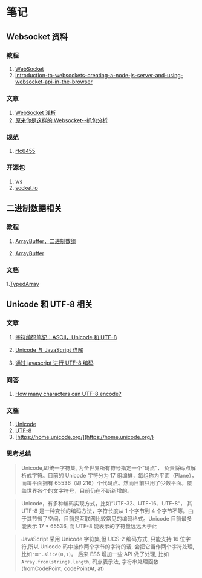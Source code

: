 # 笔记

## Websocket 资料

### 教程

1. [WebSocket](https://zh.javascript.info/websocket)
2. [introduction-to-websockets-creating-a-node-js-server-and-using-websocket-api-in-the-browser](https://wanago.io/2018/09/24/introduction-to-websockets-creating-a-node-js-server-and-using-websocket-api-in-the-browser/)

### 文章

1. [WebSocket 浅析](https://zhuanlan.zhihu.com/p/25592934)
2. [原来你是这样的 Websocket--抓包分析](https://www.cnblogs.com/songwenjie/p/8575579.html)

### 规范

1. [rfc6455](https://datatracker.ietf.org/doc/html/rfc6455)

### 开源包

1. [ws](https://github.com/websockets/ws)
2. [socket.io](https://github.com/socketio/socket.io)

## 二进制数据相关

### 教程

1. [ArrayBuffer，二进制数组](https://zh.javascript.info/arraybuffer-binary-arrays)

2. [ArrayBuffer](https://es6.ruanyifeng.com/#docs/arraybuffer)

### 文档

1.[TypedArray](https://developer.mozilla.org/zh-CN/docs/Web/JavaScript/Reference/Global_Objects/TypedArray)

## Unicode 和 UTF-8 相关

### 文章

1. [字符编码笔记：ASCII，Unicode 和 UTF-8](https://www.ruanyifeng.com/blog/2007/10/ascii_unicode_and_utf-8.html)

2. [Unicode 与 JavaScript 详解](https://www.ruanyifeng.com/blog/2007/10/ascii_unicode_and_utf-8.html)

3. [通过 javascript 进行 UTF-8 编码](https://segmentfault.com/a/1190000005794963)

### 问答

1. [How many characters can UTF-8 encode?](https://stackoverflow.com/questions/10229156/how-many-characters-can-utf-8-encode/45042566#45042566)

### 文档

1. [Unicode](https://zh.wikipedia.org/wiki/Unicode)
2. [UTF-8](https://zh.wikipedia.org/wiki/UTF-8#%E6%AD%B7%E5%8F%B2)
3. [https://home.unicode.org/](https://home.unicode.org/)

### 思考总结

> Unicode,即统一字符集, 为全世界所有符号指定一个“码点”， 负责将码点解析成字符。目前的 Unicode 字符分为 17 组编排，每组称为平面（Plane），而每平面拥有 65536（即 216）个代码点。然而目前只用了少数平面。覆盖世界各个的文字符号，目前仍在不断新增的。

> Unicode，有多种编码实现方式，比如“UTF-32、UTF-16、UTF-8“， 其 UTF-8 是一种变长的编码方法，字符长度从 1 个字节到 4 个字节不等。由于其节省了空间，目前是互联网比较常见的编码格式。Unicode 目前最多能表示 17 \* 65536, 而 UTF-8 能表示的字符量远远大于此

> JavaScript 采用 Unicode 字符集,但 UCS-2 编码方式, 只能支持 16 位字符,所以 Unicode 码中操作两个字节的字符的话, 会把它当作两个字符处理, 比如`'𝌆'.slice(0,1)`。 后来 ES6 增加一些 API 做了处理, 比如`Array.from(string).length`, 码点表示法, 字符串处理函数(fromCodePoint, codePointAt, at)
